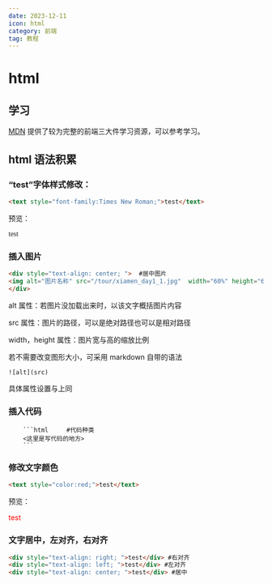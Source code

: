 ```yaml
---
date: 2023-12-11
icon: html
category: 前端
tag: 教程 
---
```


# html

## 学习

[MDN](https://developer.mozilla.org/zh-CN/docs/Learn/HTML/Introduction_to_HTML) 提供了较为完整的前端三大件学习资源，可以参考学习。

## html 语法积累

### “test”字体样式修改：

```html
<text style="font-family:Times New Roman;">test</text>
```

预览：

<text style="font-family:Times New Roman;">test</text>

### 插入图片

```html
<div style="text-align: center; ">  #居中图片
<img alt="图片名称" src="/tour/xiamen_day1_1.jpg"  width="60%" height="60%">
</div>
```

alt 属性：若图片没加载出来时，以该文字概括图片内容

src 属性：图片的路径，可以是绝对路径也可以是相对路径

width，height 属性：图片宽与高的缩放比例

若不需要改变图形大小，可采用 markdown 自带的语法

```
![alt](src)
```

具体属性设置与上同

### 插入代码
```
    ```html     #代码种类
    <这里是写代码的地方>
    ```
```
### 修改文字颜色

``` html
<text style="color:red;">test</text>
```

预览：

<text style="color:red;">test</text>

### 文字居中，左对齐，右对齐

``` html
<div style="text-align: right; ">test</div> #右对齐
<div style="text-align: left; ">test</div> #左对齐
<div style="text-align: center; ">test</div> #居中
```
